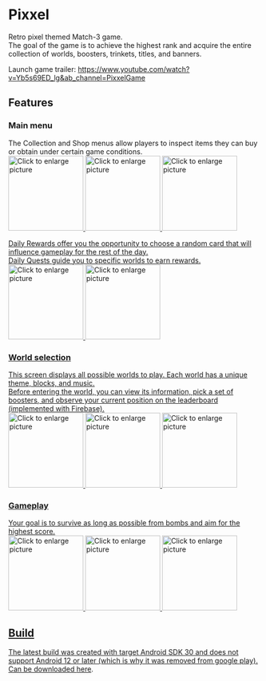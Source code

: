 # Pixxel
Retro pixel themed Match-3 game.  
The goal of the game is to achieve the highest rank and acquire the entire collection of worlds, boosters, trinkets, titles, and banners. 

Launch game trailer: https://www.youtube.com/watch?v=Yb5s69ED_lg&ab_channel=PixxelGame  

## Features
### Main menu
The Collection and Shop menus allow players to inspect items they can buy or obtain under certain game conditions.  
<a href="https://drive.google.com/uc?export=view&id=1l4jILM1LTVUv2BmxSwBKx_i_xEDgZa4R"><img src="https://drive.google.com/uc?export=view&id=1l4jILM1LTVUv2BmxSwBKx_i_xEDgZa4R" style="width: 150px; max-width: 100%; height: auto" title="Click to enlarge picture" />
<a href="https://drive.google.com/uc?export=view&id=1dWHZIiOeHkKHDZXxBsSFDjULbtm7q6MI"><img src="https://drive.google.com/uc?export=view&id=1dWHZIiOeHkKHDZXxBsSFDjULbtm7q6MI" style="width: 150px; max-width: 100%; height: auto" title="Click to enlarge picture" />
<a href="https://drive.google.com/uc?export=view&id=1POtq4LqhPfKuDVjN3RnlhNFTt7WIydqZ"><img src="https://drive.google.com/uc?export=view&id=1POtq4LqhPfKuDVjN3RnlhNFTt7WIydqZ" style="width: 150px; max-width: 100%; height: auto" title="Click to enlarge picture" />  

Daily Rewards offer you the opportunity to choose a random card that will influence gameplay for the rest of the day.  
Daily Quests guide you to specific worlds to earn rewards.  
<a href="https://drive.google.com/uc?export=view&id=1Y9sLQk1LbzEvQ5VmwCIifUzdGdBb9zGr"><img src="https://drive.google.com/uc?export=view&id=1Y9sLQk1LbzEvQ5VmwCIifUzdGdBb9zGr" style="width: 150px; max-width: 100%; height: auto" title="Click to enlarge picture" />
<a href="https://drive.google.com/uc?export=view&id=1BXJ_IKlEbPLYdGxAjLlCl8GWnMg0cswk"><img src="https://drive.google.com/uc?export=view&id=1BXJ_IKlEbPLYdGxAjLlCl8GWnMg0cswk" style="width: 150px; max-width: 100%; height: auto" title="Click to enlarge picture" />  

### World selection
This screen displays all possible worlds to play. Each world has a unique theme, blocks, and music.  
Before entering the world, you can view its information, pick a set of boosters, and observe your current position on the leaderboard (implemented with Firebase).  
<a href="https://drive.google.com/uc?export=view&id=1YkroZ4QOQjqJYiaIp2of0Sgl0v65BSsk"><img src="https://drive.google.com/uc?export=view&id=1YkroZ4QOQjqJYiaIp2of0Sgl0v65BSsk" style="width: 150px; max-width: 100%; height: auto" title="Click to enlarge picture" />
<a href="https://drive.google.com/uc?export=view&id=1fCzRopgMHPF4BWvqvimOs_JzeGUnHlDD"><img src="https://drive.google.com/uc?export=view&id=1fCzRopgMHPF4BWvqvimOs_JzeGUnHlDD" style="width: 150px; max-width: 100%; height: auto" title="Click to enlarge picture" />
<a href="https://drive.google.com/uc?export=view&id=1rAeGCGSq2azULSSsNdMy5Av0Hp5xcdua"><img src="https://drive.google.com/uc?export=view&id=1rAeGCGSq2azULSSsNdMy5Av0Hp5xcdua" style="width: 150px; max-width: 100%; height: auto" title="Click to enlarge picture" />  

### Gameplay
Your goal is to survive as long as possible from bombs and aim for the highest score.  
<a href="https://drive.google.com/uc?export=view&id=1ZfYtqdISVhuFPx4rgV5ceV83WMQoOuNV"><img src="https://drive.google.com/uc?export=view&id=1ZfYtqdISVhuFPx4rgV5ceV83WMQoOuNV" style="width: 150px; max-width: 100%; height: auto" title="Click to enlarge picture" />
<a href="https://drive.google.com/uc?export=view&id=1NV7JPQwyHfr_DhTUoFT6Yh5e6gWavjbf"><img src="https://drive.google.com/uc?export=view&id=1NV7JPQwyHfr_DhTUoFT6Yh5e6gWavjbf" style="width: 150px; max-width: 100%; height: auto" title="Click to enlarge picture" />
<a href="https://drive.google.com/uc?export=view&id=1bkUlJRvvqdR_OOaMbNWJ771gNVF4h0xE"><img src="https://drive.google.com/uc?export=view&id=1bkUlJRvvqdR_OOaMbNWJ771gNVF4h0xE" style="width: 150px; max-width: 100%; height: auto" title="Click to enlarge picture" />  

## Build
The latest build was created with target Android SDK 30 and does not support Android 12 or later (which is why it was removed from google play).  
Can be downloaded [here](https://drive.google.com/file/d/1W6ilUg49hfGwK2dXItyePzhu94kzOdjs/view?usp=drive_link).
